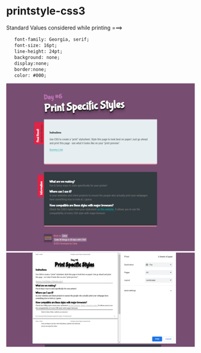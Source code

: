 # printstyle-css3

Standard Values considered while printing ===>

       font-family: Georgia, serif;
       font-size: 16pt;
       line-height: 24pt;
       background: none;
       display:none;
       border:none;
       color: #000;

<img src="printstyle1.png">
<img src="printstyle.png">
